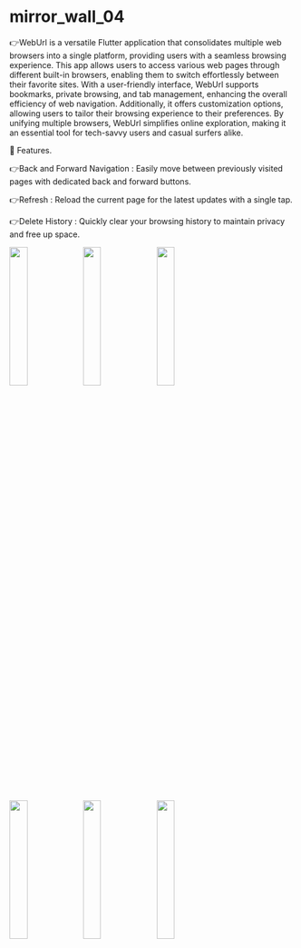 # mirror_wall_04
👉WebUrl is a versatile Flutter application that consolidates multiple web browsers into a single platform, providing users with a seamless browsing experience. This app allows users to access various web pages through different built-in browsers, enabling them to switch effortlessly between their favorite sites. With a user-friendly interface, WebUrl supports bookmarks, private browsing, and tab management, enhancing the overall efficiency of web navigation. Additionally, it offers customization options, allowing users to tailor their browsing experience to their preferences. By unifying multiple browsers, WebUrl simplifies online exploration, making it an essential tool for tech-savvy users and casual surfers alike.

💫 Features.

👉Back and Forward Navigation : Easily move between previously visited pages with dedicated back and forward buttons.

👉Refresh : Reload the current page for the latest updates with a single tap.

👉Delete History : Quickly clear your browsing history to maintain privacy and free up space.


<img src='https://github.com/user-attachments/assets/6e2335bf-bfe8-45e2-95d2-9aab490190b9' height=25% width=25%>
<img src='https://github.com/user-attachments/assets/7f6b1137-ac79-4f27-97a3-a150a0aecaea'height=25% width=25%>
<img src='https://github.com/user-attachments/assets/ca86e540-45b2-4c08-8598-e60bdb643384'height=25% width=25%>
<img src='https://github.com/user-attachments/assets/0e5dd54f-73b9-4848-97bb-1a4c57af4f53 'height=25% width=25%>
<img src='https://github.com/user-attachments/assets/83177a37-b7d8-478f-a977-94ea7a1e4043'height=25% width=25%>
<img src='https://github.com/user-attachments/assets/7b134ae7-bc81-427e-8105-256d954febf3' height=25% width=25%>
